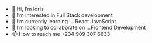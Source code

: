 - 👋 Hi, I’m Idris
- 👀 I’m interested in Full Stack development
- 🌱 I’m currently learning ... React JavaScript
- 💞️ I’m looking to collaborate on ...Frontend Development
- 📫 How to reach me +234 909 307 6633

<!---
heedrhiss/heedrhiss is a ✨ special ✨ repository because its `README.md` (this file) appears on your GitHub profile.
You can click the Preview link to take a look at your changes.
--->
